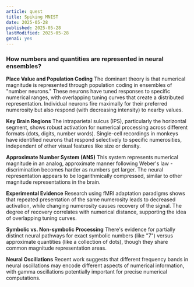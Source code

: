 ```yaml
---
article: quest
title: Spiking MNIST
date: 2025-05-28
published: 2025-05-28
lastModified: 2025-05-28
genai: yes
---
```

### How numbers and quantities are represented in neural ensembles?

**Place Value and Population Coding** The dominant theory is that numerical magnitude is represented through population coding in ensembles of "number neurons." These neurons have tuned responses to specific numerical ranges, with overlapping tuning curves that create a distributed representation. Individual neurons fire maximally for their preferred numerosity but also respond (with decreasing intensity) to nearby values.

**Key Brain Regions** The intraparietal sulcus (IPS), particularly the horizontal segment, shows robust activation for numerical processing across different formats (dots, digits, number words). Single-cell recordings in monkeys have identified neurons that respond selectively to specific numerosities, independent of other visual features like size or density.

**Approximate Number System (ANS)** This system represents numerical magnitude in an analog, approximate manner following Weber's law - discrimination becomes harder as numbers get larger. The neural representation appears to be logarithmically compressed, similar to other magnitude representations in the brain.

**Experimental Evidence** Research using fMRI adaptation paradigms shows that repeated presentation of the same numerosity leads to decreased activation, while changing numerosity causes recovery of the signal. The degree of recovery correlates with numerical distance, supporting the idea of overlapping tuning curves.

**Symbolic vs. Non-symbolic Processing** There's evidence for partially distinct neural pathways for exact symbolic numbers (like "7") versus approximate quantities (like a collection of dots), though they share common magnitude representation areas.

**Neural Oscillations** Recent work suggests that different frequency bands in neural oscillations may encode different aspects of numerical information, with gamma oscillations potentially important for precise numerical computations.